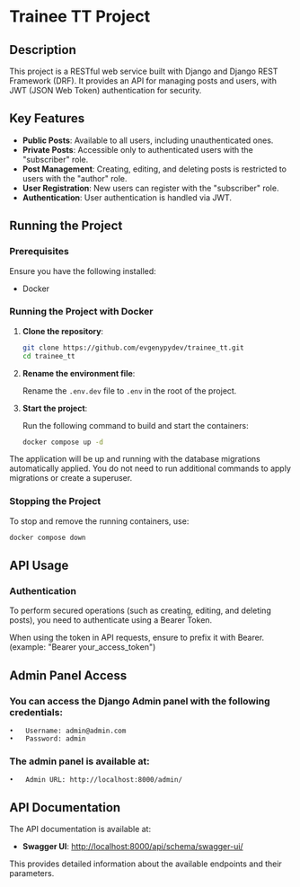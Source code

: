 
# Trainee TT Project

## Description

This project is a RESTful web service built with Django and Django REST Framework (DRF). It provides an API for managing posts and users, with JWT (JSON Web Token) authentication for security.

## Key Features

- **Public Posts**: Available to all users, including unauthenticated ones.
- **Private Posts**: Accessible only to authenticated users with the "subscriber" role.
- **Post Management**: Creating, editing, and deleting posts is restricted to users with the "author" role.
- **User Registration**: New users can register with the "subscriber" role.
- **Authentication**: User authentication is handled via JWT.

## Running the Project

### Prerequisites

Ensure you have the following installed:

- Docker

### Running the Project with Docker

1. **Clone the repository**:

    ```bash
    git clone https://github.com/evgenypydev/trainee_tt.git
    cd trainee_tt
    ```

2. **Rename the environment file**:

    Rename the `.env.dev` file to `.env` in the root of the project.

3. **Start the project**:

    Run the following command to build and start the containers:

    ```bash
    docker compose up -d
    ```

The application will be up and running with the database migrations automatically applied. You do not need to run additional commands to apply migrations or create a superuser.

### Stopping the Project

To stop and remove the running containers, use:

```bash
docker compose down
```

## API Usage

### Authentication

To perform secured operations (such as creating, editing, and deleting posts), you need to authenticate using a Bearer Token.

When using the token in API requests, ensure to prefix it with Bearer.(example: "Bearer your_access_token")

## Admin Panel Access

### You can access the Django Admin panel with the following credentials:

	•	Username: admin@admin.com
	•	Password: admin

### The admin panel is available at:

	•	Admin URL: http://localhost:8000/admin/


## API Documentation

The API documentation is available at:

- **Swagger UI**: [http://localhost:8000/api/schema/swagger-ui/](http://localhost:8000/api/schema/swagger-ui/)

This provides detailed information about the available endpoints and their parameters.
